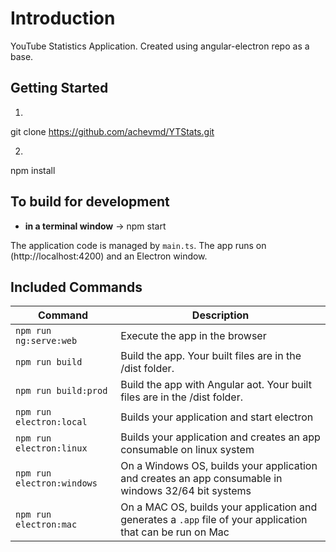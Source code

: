 # Introduction

YouTube Statistics Application.
Created using angular-electron repo as a base.


## Getting Started

1.
git clone https://github.com/achevmd/YTStats.git

2.
npm install

## To build for development

- **in a terminal window** -> npm start

The application code is managed by `main.ts`. The app runs on (http://localhost:4200) and an Electron window.

## Included Commands

|Command|Description|
|--|--|
|`npm run ng:serve:web`| Execute the app in the browser |
|`npm run build`| Build the app. Your built files are in the /dist folder. |
|`npm run build:prod`| Build the app with Angular aot. Your built files are in the /dist folder. |
|`npm run electron:local`| Builds your application and start electron
|`npm run electron:linux`| Builds your application and creates an app consumable on linux system |
|`npm run electron:windows`| On a Windows OS, builds your application and creates an app consumable in windows 32/64 bit systems |
|`npm run electron:mac`|  On a MAC OS, builds your application and generates a `.app` file of your application that can be run on Mac |

